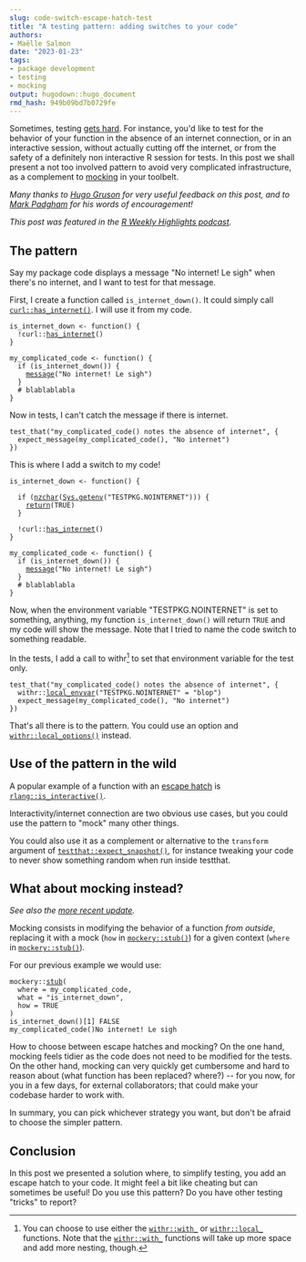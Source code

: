 ```yaml
---
slug: code-switch-escape-hatch-test
title: "A testing pattern: adding switches to your code" 
authors: 
- Maëlle Salmon 
date: "2023-01-23" 
tags: 
- package development
- testing
- mocking
output: hugodown::hugo_document
rmd_hash: 949b09bd7b0729fe
---
```


Sometimes, testing [gets hard](https://r-pkgs.org/testing-advanced.html#when-testing-gets-hard).
For instance, you'd like to test for the behavior of your function in the absence of an internet connection, or in an interactive session, without actually cutting off the internet, or from the safety of a definitely non interactive R session for tests.
In this post we shall present a not too involved pattern to avoid very complicated infrastructure, as a complement to [mocking](/2019/10/29/mocking/) in your toolbelt.

*Many thanks to [Hugo Gruson](/authors/hugo-gruson/) for very useful feedback on this post, and to [Mark Padgham](https://mpadge.github.io/) for his words of encouragement!*

*This post was featured in the [R Weekly Highlights podcast](https://share.fireside.fm/episode/87RSVeFz+3PrNeHd_?t=86).*

## The pattern

Say my package code displays a message "No internet! Le sigh" when there's no internet, and I want to test for that message.

First, I create a function called `is_internet_down()`.
It could simply call [`curl::has_internet()`](https://rdrr.io/pkg/curl/man/nslookup.html).
I will use it from my code.

<div class="highlight">

<pre class='chroma'><code class='language-r' data-lang='r'><span><span class='nv'>is_internet_down</span> <span class='o'>&lt;-</span> <span class='kr'>function</span><span class='o'>(</span><span class='o'>)</span> <span class='o'>&#123;</span></span>
<span>  <span class='o'>!</span><span class='nf'>curl</span><span class='nf'>::</span><span class='nf'><a href='https://rdrr.io/pkg/curl/man/nslookup.html'>has_internet</a></span><span class='o'>(</span><span class='o'>)</span></span>
<span><span class='o'>&#125;</span></span>
<span></span>
<span><span class='nv'>my_complicated_code</span> <span class='o'>&lt;-</span> <span class='kr'>function</span><span class='o'>(</span><span class='o'>)</span> <span class='o'>&#123;</span></span>
<span>  <span class='kr'>if</span> <span class='o'>(</span><span class='nf'>is_internet_down</span><span class='o'>(</span><span class='o'>)</span><span class='o'>)</span> <span class='o'>&#123;</span></span>
<span>    <span class='nf'><a href='https://rdrr.io/r/base/message.html'>message</a></span><span class='o'>(</span><span class='s'>"No internet! Le sigh"</span><span class='o'>)</span></span>
<span>  <span class='o'>&#125;</span></span>
<span>  <span class='c'># blablablabla</span></span>
<span><span class='o'>&#125;</span></span></code></pre>

</div>

Now in tests, I can't catch the message if there is internet.

<div class="highlight">

<pre class='chroma'><code class='language-r' data-lang='r'><span><span class='nf'>test_that</span><span class='o'>(</span><span class='s'>"my_complicated_code() notes the absence of internet"</span>, <span class='o'>&#123;</span></span>
<span>  <span class='nf'>expect_message</span><span class='o'>(</span><span class='nf'>my_complicated_code</span><span class='o'>(</span><span class='o'>)</span>, <span class='s'>"No internet"</span><span class='o'>)</span></span>
<span><span class='o'>&#125;</span><span class='o'>)</span></span></code></pre>

</div>

This is where I add a switch to my code!

<div class="highlight">

<pre class='chroma'><code class='language-r' data-lang='r'><span><span class='nv'>is_internet_down</span> <span class='o'>&lt;-</span> <span class='kr'>function</span><span class='o'>(</span><span class='o'>)</span> <span class='o'>&#123;</span></span>
<span></span>
<span>  <span class='kr'>if</span> <span class='o'>(</span><span class='nf'><a href='https://rdrr.io/r/base/nchar.html'>nzchar</a></span><span class='o'>(</span><span class='nf'><a href='https://rdrr.io/r/base/Sys.getenv.html'>Sys.getenv</a></span><span class='o'>(</span><span class='s'>"TESTPKG.NOINTERNET"</span><span class='o'>)</span><span class='o'>)</span><span class='o'>)</span> <span class='o'>&#123;</span></span>
<span>    <span class='kr'><a href='https://rdrr.io/r/base/function.html'>return</a></span><span class='o'>(</span><span class='kc'>TRUE</span><span class='o'>)</span></span>
<span>  <span class='o'>&#125;</span></span>
<span></span>
<span>  <span class='o'>!</span><span class='nf'>curl</span><span class='nf'>::</span><span class='nf'><a href='https://rdrr.io/pkg/curl/man/nslookup.html'>has_internet</a></span><span class='o'>(</span><span class='o'>)</span></span>
<span><span class='o'>&#125;</span></span>
<span></span>
<span><span class='nv'>my_complicated_code</span> <span class='o'>&lt;-</span> <span class='kr'>function</span><span class='o'>(</span><span class='o'>)</span> <span class='o'>&#123;</span></span>
<span>  <span class='kr'>if</span> <span class='o'>(</span><span class='nf'>is_internet_down</span><span class='o'>(</span><span class='o'>)</span><span class='o'>)</span> <span class='o'>&#123;</span></span>
<span>    <span class='nf'><a href='https://rdrr.io/r/base/message.html'>message</a></span><span class='o'>(</span><span class='s'>"No internet! Le sigh"</span><span class='o'>)</span></span>
<span>  <span class='o'>&#125;</span></span>
<span>  <span class='c'># blablablabla</span></span>
<span><span class='o'>&#125;</span></span></code></pre>

</div>

Now, when the environment variable "TESTPKG.NOINTERNET" is set to something, anything, my function `is_internet_down()` will return `TRUE` and my code will show the message.
Note that I tried to name the code switch to something readable.

In the tests, I add a call to withr[^1] to set that environment variable for the test only.

[^1]: You can choose to use either the [`withr::with_`](https://withr.r-lib.org/reference/with_.html) or [`withr::local_`](https://withr.r-lib.org/reference/with_.html) functions.
    Note that the [`withr::with_`](https://withr.r-lib.org/reference/with_.html) functions will take up more space and add more nesting, though.

<div class="highlight">

<pre class='chroma'><code class='language-r' data-lang='r'><span><span class='nf'>test_that</span><span class='o'>(</span><span class='s'>"my_complicated_code() notes the absence of internet"</span>, <span class='o'>&#123;</span></span>
<span>  <span class='nf'>withr</span><span class='nf'>::</span><span class='nf'><a href='https://withr.r-lib.org/reference/with_envvar.html'>local_envvar</a></span><span class='o'>(</span><span class='s'>"TESTPKG.NOINTERNET"</span> <span class='o'>=</span> <span class='s'>"blop"</span><span class='o'>)</span></span>
<span>  <span class='nf'>expect_message</span><span class='o'>(</span><span class='nf'>my_complicated_code</span><span class='o'>(</span><span class='o'>)</span>, <span class='s'>"No internet"</span><span class='o'>)</span></span>
<span><span class='o'>&#125;</span><span class='o'>)</span></span></code></pre>

</div>

That's all there is to the pattern.
You could use an option and [`withr::local_options()`](https://withr.r-lib.org/reference/with_options.html) instead.

## Use of the pattern in the wild

A popular example of a function with an [escape hatch](https://twitter.com/JennyBryan/status/1613976157501927424) is [`rlang::is_interactive()`](https://rlang.r-lib.org/reference/is_interactive.html).

Interactivity/internet connection are two obvious use cases, but you could use the pattern to "mock" many other things.

You could also use it as a complement or alternative to the `transform` argument of [`testthat::expect_snapshot()`](https://testthat.r-lib.org/reference/expect_snapshot.html), for instance tweaking your code to never show something random when run inside testthat.

## What about mocking instead?

*See also the [more recent update](/2024/03/13/mocking-new-take/).*

Mocking consists in modifying the behavior of a function *from outside*, replacing it with a mock (`how` in [`mockery::stub()`](https://rdrr.io/pkg/mockery/man/stub.html)) for a given context (`where` in [`mockery::stub()`](https://rdrr.io/pkg/mockery/man/stub.html)).

For our previous example we would use:

<div class="highlight">

<pre class='chroma'><code class='language-r' data-lang='r'><span><span class='nf'>mockery</span><span class='nf'>::</span><span class='nf'><a href='https://rdrr.io/pkg/mockery/man/stub.html'>stub</a></span><span class='o'>(</span></span>
<span>  where <span class='o'>=</span> <span class='nv'>my_complicated_code</span>,</span>
<span>  what <span class='o'>=</span> <span class='s'>"is_internet_down"</span>, </span>
<span>  how <span class='o'>=</span> <span class='kc'>TRUE</span></span>
<span><span class='o'>)</span></span>
<span><span class='nf'>is_internet_down</span><span class='o'>(</span><span class='o'>)</span></span>[1] FALSE
<span><span class='nf'>my_complicated_code</span><span class='o'>(</span><span class='o'>)</span></span>No internet! Le sigh</code></pre>

</div>

How to choose between escape hatches and mocking?
On the one hand, mocking feels tidier as the code does not need to be modified for the tests.
On the other hand, mocking can very quickly get cumbersome and hard to reason about (what function has been replaced? where?) -- for you now, for you in a few days, for external collaborators; that could make your codebase harder to work with.

In summary, you can pick whichever strategy you want, but don't be afraid to choose the simpler pattern.

## Conclusion

In this post we presented a solution where, to simplify testing, you add an escape hatch to your code.
It might feel a bit like cheating but can sometimes be useful!
Do you use this pattern?
Do you have other testing "tricks" to report?
